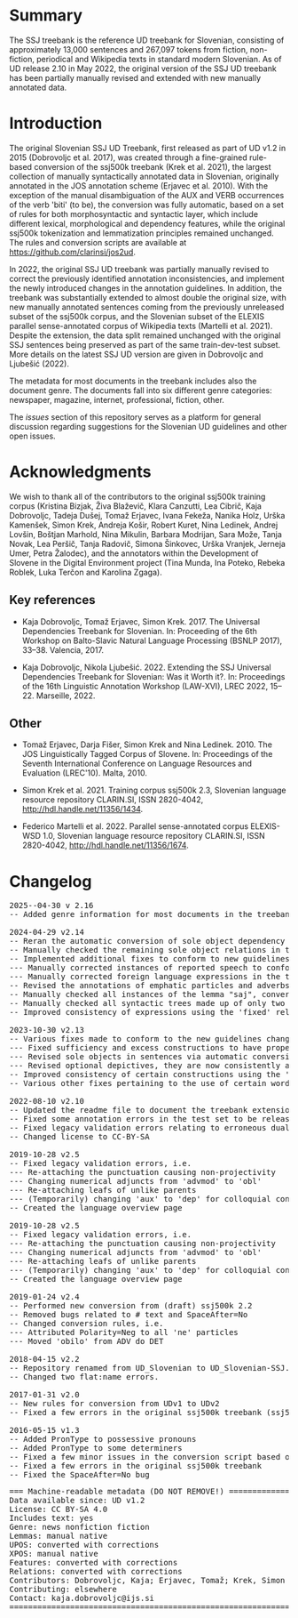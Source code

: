 # Summary

The SSJ treebank is the reference UD treebank for Slovenian, consisting of approximately 13,000 sentences and 267,097 tokens from fiction, non-fiction, periodical and Wikipedia texts in standard modern Slovenian. As of UD release 2.10 in May 2022, the original version of the SSJ UD treebank has been partially manually revised and extended with new manually annotated data. 

# Introduction

The original Slovenian SSJ UD Treebank, first released as part of UD v1.2 in 2015 (Dobrovoljc et al. 2017), was created through a fine-grained rule-based conversion of the ssj500k treebank (Krek et al. 2021), the largest collection of manually syntactically annotated data in Slovenian, originally annotated in the JOS annotation scheme (Erjavec et al. 2010). With the exception of the manual disambiguation of the AUX and VERB occurrences of the verb 'biti' (to be), the conversion was fully automatic, based on a set of rules for both morphosyntactic and syntactic layer, which include different lexical, morphological and dependency features, while the original ssj500k tokenization and lemmatization principles remained unchanged. The rules and conversion scripts are available at https://github.com/clarinsi/jos2ud.

In 2022, the original SSJ UD treebank was partially manually revised to correct the previously identified annotation inconsistencies, and implement the newly introduced changes in the annotation guidelines. In addition, the treebank was substantially extended to almost double the original size, with new manually annotated sentences coming from the previously unreleased subset of the ssj500k corpus, and the Slovenian subset of the ELEXIS parallel sense-annotated corpus of Wikipedia texts (Martelli et al. 2021). Despite the extension, the data split remained unchanged with the original SSJ sentences being preserved as part of the same train-dev-test subset. More details on the latest SSJ UD version are given in Dobrovoljc and Ljubešić (2022).

The metadata for most documents in the treebank includes also the document genre. The documents fall into six different genre categories: newspaper, magazine, internet, professional, fiction, other.

The *issues* section of this repository serves as a platform for general discussion regarding suggestions for the Slovenian UD guidelines and other open issues.

# Acknowledgments

We wish to thank all of the contributors to the original ssj500k training corpus (Kristina Bizjak, Živa Blaževič, Klara Canzutti, Lea Cibrič, Kaja Dobrovoljc, Tadeja Dušej, Tomaž Erjavec, Ivana Fekeža, Nanika Holz, Urška Kamenšek, Simon Krek, Andreja Košir, Robert Kuret, Nina Ledinek, Andrej Lovšin, Boštjan Marhold, Nina Mikulin, Barbara Modrijan, Sara Može, Tanja Novak, Lea Peršič, Tanja Radovič, Simona Šinkovec, Urška Vranjek, Jerneja Umer, Petra Žalodec), and the annotators within the Development of Slovene in the Digital Environment project (Tina Munda, Ina Poteko, Rebeka Roblek, Luka Terčon and Karolina Zgaga).

## Key references

* Kaja Dobrovoljc, Tomaž Erjavec, Simon Krek. 2017. The Universal Dependencies Treebank for Slovenian. In: Proceeding of the 6th Workshop on Balto-Slavic Natural Language Processing (BSNLP 2017), 33–38. Valencia, 2017.

* Kaja Dobrovoljc, Nikola Ljubešić. 2022. Extending the SSJ Universal Dependencies Treebank for Slovenian: Was it Worth it?. In: Proceedings of the 16th Linguistic Annotation Workshop (LAW-XVI), LREC 2022, 15–22. Marseille, 2022.

## Other

* Tomaž Erjavec, Darja Fišer, Simon Krek and Nina Ledinek. 2010. The JOS Linguistically Tagged Corpus of Slovene. In: Proceedings of the Seventh International Conference on Language Resources and Evaluation (LREC'10). Malta, 2010.

* Simon Krek et al. 2021. Training corpus ssj500k 2.3, Slovenian language resource repository CLARIN.SI, ISSN 2820-4042, http://hdl.handle.net/11356/1434.

* Federico Martelli et al. 2022. Parallel sense-annotated corpus ELEXIS-WSD 1.0, Slovenian language resource repository CLARIN.SI, ISSN 2820-4042, http://hdl.handle.net/11356/1674.


# Changelog

<pre>
2025--04-30 v 2.16
-- Added genre information for most documents in the treebank

2024-04-29 v2.14
-- Reran the automatic conversion of sole object dependency relations from semantic role labels to address some errors
-- Manually checked the remaining sole object relations in the portion of the treebank that does not have SRL tags available
-- Implemented additional fixes to conform to new guidelines changes:
--- Manually corrected instances of reported speech to conform to new guidelines
--- Manually corrected foreign language expressions in the treebank to conform to the revised flat:foreign guidelines
-- Revised the annotations of emphatic particles and adverbs, so that they are now consistently attached to the following phrase
-- Manually checked all instances of the lemma "saj", converting 'cc' to 'advmod' where appropriate
-- Manually checked all syntactic trees made up of only two leaf nodes and corrected them if they proved to be errors
-- Improved consistency of expressions using the 'fixed' relation

2023-10-30 v2.13
-- Various fixes made to conform to the new guidelines changes in UDv2, i.e.
--- Fixed sufficiency and excess constructions to have proper annotations
--- Revised sole objects in sentences via automatic conversion from semantic role labels (recepients are aligned with the iobj relation)
--- Revised optional depictives, they are now consistently annotated as 'advcl'
-- Improved consistency of certain constructions using the 'flat', 'xcomp', and 'orphan' relations
-- Various other fixes pertaining to the use of certain words/phrases ('ne glede', 'pol', 'kaj', 'saj', etc.)

2022-08-10 v2.10
-- Updated the readme file to document the treebank extension in v2.10 (post-release)
-- Fixed some annotation errors in the test set to be released as part of v2.11
-- Fixed legacy validation errors relating to erroneous dual subjects to be released as part of v2.11
-- Changed license to CC-BY-SA

2019-10-28 v2.5
-- Fixed legacy validation errors, i.e.
--- Re-attaching the punctuation causing non-projectivity
--- Changing numerical adjuncts from 'advmod' to 'obl'
--- Re-attaching leafs of unlike parents
--- (Temporarily) changing 'aux' to 'dep' for colloquial contracted forms
-- Created the language overview page

2019-10-28 v2.5
-- Fixed legacy validation errors, i.e.
--- Re-attaching the punctuation causing non-projectivity
--- Changing numerical adjuncts from 'advmod' to 'obl'
--- Re-attaching leafs of unlike parents
--- (Temporarily) changing 'aux' to 'dep' for colloquial contracted forms
-- Created the language overview page

2019-01-24 v2.4
-- Performed new conversion from (draft) ssj500k 2.2
-- Removed bugs related to # text and SpaceAfter=No
-- Changed conversion rules, i.e.
--- Attributed Polarity=Neg to all 'ne' particles
--- Moved 'obilo' from ADV do DET

2018-04-15 v2.2
-- Repository renamed from UD_Slovenian to UD_Slovenian-SSJ.
-- Changed two flat:name errors.

2017-01-31 v2.0
-- New rules for conversion from UDv1 to UDv2
-- Fixed a few errors in the original ssj500k treebank (ssj500k_v1.6)

2016-05-15 v1.3
-- Added PronType to possessive pronouns
-- Added PronType to some determiners
-- Fixed a few minor issues in the conversion script based on content validation
-- Fixed a few errors in the original ssj500k treebank
-- Fixed the SpaceAfter=No bug
</pre>

<pre>
=== Machine-readable metadata (DO NOT REMOVE!) ================================
Data available since: UD v1.2
License: CC BY-SA 4.0
Includes text: yes
Genre: news nonfiction fiction
Lemmas: manual native
UPOS: converted with corrections
XPOS: manual native
Features: converted with corrections
Relations: converted with corrections
Contributors: Dobrovoljc, Kaja; Erjavec, Tomaž; Krek, Simon
Contributing: elsewhere
Contact: kaja.dobrovoljc@ijs.si
===============================================================================
</pre>
